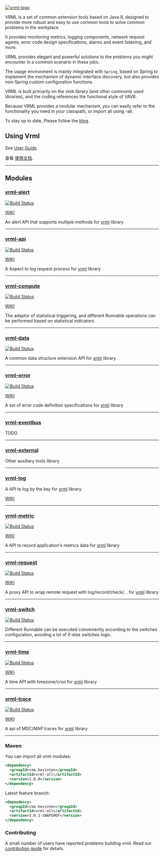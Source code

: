 [![vrml-logo](./resources/logo.png)](./README.md)

VRML is a set of common extension tools based on Java 8, designed to provide more robust and easy to use common tools to solve common problems in the workplace.

It provides monitoring metrics, logging components, network request agents, error code design specifications, alarms and event listening, and more.

VRML provides elegant and powerful solutions to the problems you might encounter in a common scenario in these jobs.

The usage environment is mainly integrated with `Spring`, based on Spring to implement the mechanism of dynamic interface discovery, but also provides non-Spring custom configuration functions.

VRML is built primarily on the `VAVR` library (and other commonly used libraries), and the coding references the functional style of VAVR.

Because VRML provides a modular mechanism, you can easily refer to the functionality you need in your classpath, or import all using -all.

To stay up to date, Please follow the [blog](./README.md).

## Using Vrml

See [User Guide](./README.md).

查看 [使用文档](./README_CN.md).

-------------------------------------------------------------------------------

## Modules

### [vrml-alert](./vrml-alert) 

[![Build Status](https://travis-ci.org/vavr-io/vavr-gson.svg?branch=master)](https://travis-ci.org/vavr-io/vavr-gson)

[WIKI](./vrml-alert/WIKI.md)

An alert API that supports multiple methods for [vrml](./README.md) library

---------------------------------------------------------------------

### [vrml-api](./vrml-api)

[![Build Status](https://travis-ci.org/vavr-io/vavr-gson.svg?branch=master)](https://travis-ci.org/vavr-io/vavr-gson)

[WIKI](./vrml-api/WIKI.md)

A Aspect to log request process for [vrml](./README.md) library

---------------------------------------------------------------------

### [vrml-compute](./vrml-compute)

[![Build Status](https://travis-ci.org/vavr-io/vavr-gson.svg?branch=master)](https://travis-ci.org/vavr-io/vavr-gson)

[WIKI](./vrml-compute/WIKI.md)

The adaptor of statistical triggering, and different Runnable operations can be performed based on statistical indicators.

---------------------------------------------------------------------

### [vrml-data](./vrml-data)

[![Build Status](https://travis-ci.org/vavr-io/vavr-gson.svg?branch=master)](https://travis-ci.org/vavr-io/vavr-gson)

A common data structure extension API for [vrml](./README.md) library

---------------------------------------------------------------------

### [vrml-error](./vrml-error)

[![Build Status](https://travis-ci.org/vavr-io/vavr-gson.svg?branch=master)](https://travis-ci.org/vavr-io/vavr-gson)

[WIKI](./vrml-error/WIKI.md)

A set of error code definition specifications for [vrml](./README.md) library

---------------------------------------------------------------------

### [vrml-eventbus](./vrml-eventbus)

TODO

---------------------------------------------------------------------

### [vrml-external](./vrml-external)

Other auxiliary tools library

---------------------------------------------------------------------

### [vrml-log](./vrml-log)

A API to log by the key for [vrml](./README.md) library

[WIKI](./vrml-log/WIKI.md)

---------------------------------------------------------------------

### [vrml-metric](./vrml-metric)

[![Build Status](https://travis-ci.org/vavr-io/vavr-gson.svg?branch=master)](https://travis-ci.org/vavr-io/vavr-gson)

[WIKI](./vrml-metric/WIKI.md)

A API to record application's metrics data for [vrml](./README.md) library

---------------------------------------------------------------------

### [vrml-request](./vrml-request)

[![Build Status](https://travis-ci.org/vavr-io/vavr-gson.svg?branch=master)](https://travis-ci.org/vavr-io/vavr-gson)

[WIKI](./vrml-request/WIKI.md)

A proxy API to wrap remote request with log/record/check/... for [vrml](./README.md) library

---------------------------------------------------------------------

### [vrml-switch](./vrml-switch)

[![Build Status](https://travis-ci.org/vavr-io/vavr-gson.svg?branch=master)](https://travis-ci.org/vavr-io/vavr-gson)

Different Runnable can be executed conveniently according to the switches configuration, avoiding a lot of if-else switches logic.

---------------------------------------------------------------------

### [vrml-time](./vrml-time)

[![Build Status](https://travis-ci.org/vavr-io/vavr-gson.svg?branch=master)](https://travis-ci.org/vavr-io/vavr-gson)

[WIKI](./vrml-time/WIKI.md)

A time API with timezone/cron for [vrml](./README.md) library

---------------------------------------------------------------------

### [vrml-trace](./vrml-trace)

[![Build Status](https://travis-ci.org/vavr-io/vavr-gson.svg?branch=master)](https://travis-ci.org/vavr-io/vavr-gson)

[WIKI](./vrml-trace/WIKI.md)

A api of MDC/MAP traces for [vrml](./README.md) library

-------------------------------------------------------------------------------

### Maven

You can import all vrml modules:

```xml
<dependency>
  <groupId>com.kevinten</groupId>
  <artifactId>vrml-all</artifactId>
  <version>1.0.0</version>
</dependency>
```

Latest feature branch:

```xml
<dependency>
  <groupId>com.kevinten</groupId>
  <artifactId>vrml-all</artifactId>
  <version>1.0.1-SNAPSHOT</version>
</dependency>
```

### Contributing

A small number of users have reported problems building vrml. Read our [contribution guide](./CONTRIBUTING.md) for details.